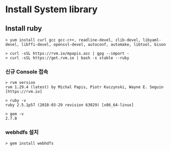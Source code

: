 # Install System library

## Install ruby
```
> yum install curl gcc gcc-c++, readline-devel, zlib-devel, libyaml-devel, libffi-devel, openssl-devel, autoconf, automake, libtool, bison

> curl -sSL https://rvm.io/mpapis.asc | gpg --import -
> curl -sSL https://get.rvm.io | bash -s stable --ruby
```

### 신규 Console 접속
```
> rvm version
rvm 1.29.4 (latest) by Michal Papis, Piotr Kuczynski, Wayne E. Seguin [https://rvm.io]

> ruby -v
ruby 2.5.1p57 (2018-03-29 revision 63029) [x86_64-linux]

> gem -v
2.7.8
```

### webhdfs 설치
```
> gem install webhdfs
```
